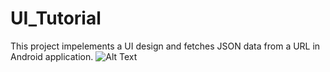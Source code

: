 # UI_Tutorial
This project impelements a UI design and fetches JSON data from a URL in Android application.
![Alt Text](https://drive.google.com/file/d/1fgaK7vYmZobautdKDbw61GKgjePGHtIP/view?usp=sharing)


